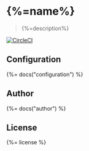 # {%=name%}

> {%=description%}

[![CircleCI](https://img.shields.io/circleci/project/github/sammler/sammler-log-service.svg)](https://circleci.com/gh/sammler/sammler-log-service)
## Configuration
{%= docs("configuration") %}

## Author
{%= docs("author") %}

## License
{%= license %}
